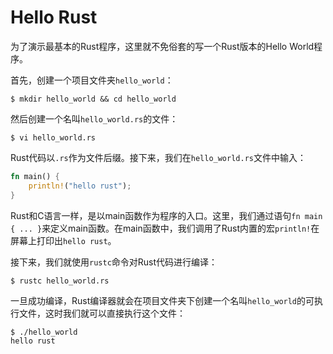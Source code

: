 # Hello Rust

为了演示最基本的Rust程序，这里就不免俗套的写一个Rust版本的Hello World程序。

首先，创建一个项目文件夹`hello_world`：

```shell
$ mkdir hello_world && cd hello_world
```

然后创建一个名叫`hello_world.rs`的文件：

```
$ vi hello_world.rs
```

Rust代码以`.rs`作为文件后缀。接下来，我们在`hello_world.rs`文件中输入：

```rust
fn main() {
    println!("hello rust");
}
```

Rust和C语言一样，是以main函数作为程序的入口。这里，我们通过语句`fn main { ... }`来定义main函数。在main函数中，我们调用了Rust内置的宏`println!`在屏幕上打印出`hello rust`。

接下来，我们就使用`rustc`命令对Rust代码进行编译：

```shell
$ rustc hello_world.rs
```

一旦成功编译，Rust编译器就会在项目文件夹下创建一个名叫`hello_world`的可执行文件，这时我们就可以直接执行这个文件：

```shell
$ ./hello_world
hello rust
```